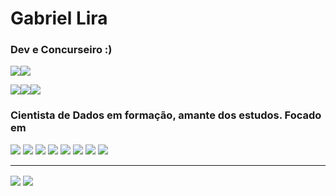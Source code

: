 

# Gabriel Lira
### Dev e Concurseiro :)

<img src="https://img.shields.io/static/v1?label=Overview&message=GabrielLira&color=023d9c&style=for-the-badge&logo=GitHub"><a href="https://www.linkedin.com/in/gabrielira/"><img src="https://img.shields.io/badge/LinkedIn-0077B5?style=for-the-badge&logo=linkedin&logoColor=white"></a>

<img src="https://img.shields.io/badge/Linux-FCC624?style=for-the-badge&logo=linux&logoColor=black"><img src="https://img.shields.io/badge/mac%20os-000000?style=for-the-badge&logo=apple&logoColor=white"><img src="https://img.shields.io/badge/Windows-0078D6?style=for-the-badge&logo=windows&logoColor=white">

### Cientista de Dados em formação, amante dos estudos. Focado em
<p>
<img src="https://img.shields.io/badge/Python-14354C?style=for-the-badge&logo=python&logoColor=white">
<img src="https://img.shields.io/badge/CSS3-1572B6?style=for-the-badge&logo=css3&logoColor=white">
<img src="https://img.shields.io/badge/JavaScript-323330?style=for-the-badge&logo=javascript&logoColor=F7DF1E">
<img src="https://img.shields.io/badge/TypeScript-007ACC?style=for-the-badge&logo=typescript&logoColor=white">
<img src="https://img.shields.io/badge/Shell_Script-121011?style=for-the-badge&logo=gnu-bash&logoColor=white">
<img src="https://img.shields.io/badge/React_Native-20232A?style=for-the-badge&logo=react&logoColor=61DAFB">
<img src="https://img.shields.io/badge/PostgreSQL-316192?style=for-the-badge&logo=postgresql&logoColor=white">
<img src="https://img.shields.io/badge/MySQL-00000F?style=for-the-badge&logo=mysql&logoColor=white">
</p>
<hr>
<img align='center' src="https://github-readme-stats.vercel.app/api?username=gabrie1lira&show_icons=true&title_color=023d9c&text_color=fff&icon_color=023d9c&bg_color=000&cache_seconds=2300">
<img align="center" src="https://github-readme-stats.vercel.app/api/top-langs/?username=gabrie1lira&layout=compact&bg_color=000&title_color=023d9c&text_color=fff" />
